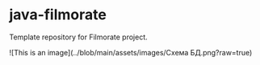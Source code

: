 # java-filmorate
Template repository for Filmorate project.


![This is an image](../blob/main/assets/images/Схема БД.png?raw=true)
